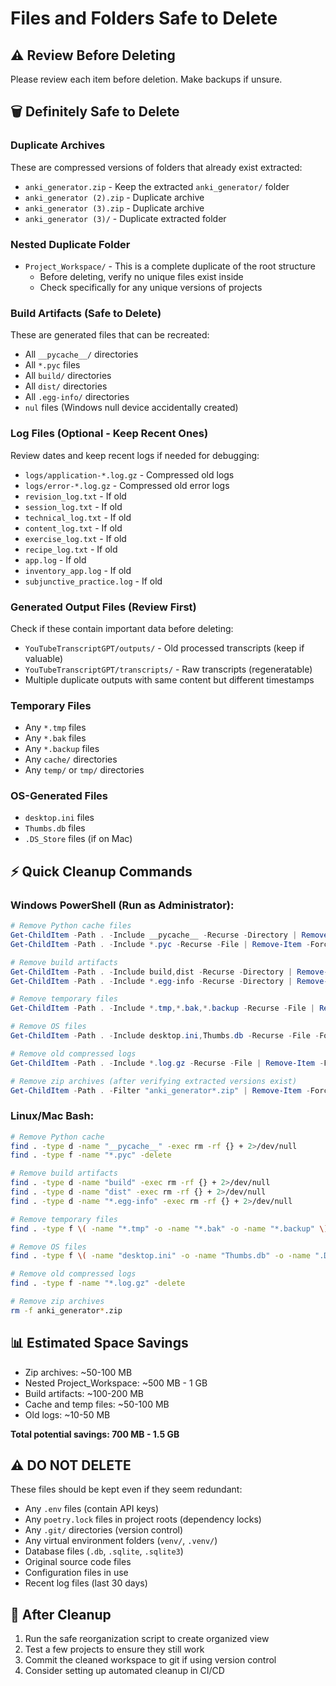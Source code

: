 # Files and Folders Safe to Delete

## ⚠️ Review Before Deleting
Please review each item before deletion. Make backups if unsure.

## 🗑️ Definitely Safe to Delete

### Duplicate Archives
These are compressed versions of folders that already exist extracted:
- `anki_generator.zip` - Keep the extracted `anki_generator/` folder
- `anki_generator (2).zip` - Duplicate archive
- `anki_generator (3).zip` - Duplicate archive  
- `anki_generator (3)/` - Duplicate extracted folder

### Nested Duplicate Folder
- `Project_Workspace/` - This is a complete duplicate of the root structure
  - Before deleting, verify no unique files exist inside
  - Check specifically for any unique versions of projects

### Build Artifacts (Safe to Delete)
These are generated files that can be recreated:
- All `__pycache__/` directories
- All `*.pyc` files
- All `build/` directories
- All `dist/` directories
- All `.egg-info/` directories
- `nul` files (Windows null device accidentally created)

### Log Files (Optional - Keep Recent Ones)
Review dates and keep recent logs if needed for debugging:
- `logs/application-*.log.gz` - Compressed old logs
- `logs/error-*.log.gz` - Compressed old error logs
- `revision_log.txt` - If old
- `session_log.txt` - If old
- `technical_log.txt` - If old
- `content_log.txt` - If old
- `exercise_log.txt` - If old
- `recipe_log.txt` - If old
- `app.log` - If old
- `inventory_app.log` - If old
- `subjunctive_practice.log` - If old

### Generated Output Files (Review First)
Check if these contain important data before deleting:
- `YouTubeTranscriptGPT/outputs/` - Old processed transcripts (keep if valuable)
- `YouTubeTranscriptGPT/transcripts/` - Raw transcripts (regeneratable)
- Multiple duplicate outputs with same content but different timestamps

### Temporary Files
- Any `*.tmp` files
- Any `*.bak` files
- Any `*.backup` files
- Any `cache/` directories
- Any `temp/` or `tmp/` directories

### OS-Generated Files
- `desktop.ini` files
- `Thumbs.db` files
- `.DS_Store` files (if on Mac)

## ⚡ Quick Cleanup Commands

### Windows PowerShell (Run as Administrator):
```powershell
# Remove Python cache files
Get-ChildItem -Path . -Include __pycache__ -Recurse -Directory | Remove-Item -Recurse -Force
Get-ChildItem -Path . -Include *.pyc -Recurse -File | Remove-Item -Force

# Remove build artifacts
Get-ChildItem -Path . -Include build,dist -Recurse -Directory | Remove-Item -Recurse -Force
Get-ChildItem -Path . -Include *.egg-info -Recurse -Directory | Remove-Item -Recurse -Force

# Remove temporary files
Get-ChildItem -Path . -Include *.tmp,*.bak,*.backup -Recurse -File | Remove-Item -Force

# Remove OS files
Get-ChildItem -Path . -Include desktop.ini,Thumbs.db -Recurse -File -Force | Remove-Item -Force

# Remove old compressed logs
Get-ChildItem -Path . -Include *.log.gz -Recurse -File | Remove-Item -Force

# Remove zip archives (after verifying extracted versions exist)
Get-ChildItem -Path . -Filter "anki_generator*.zip" | Remove-Item -Force
```

### Linux/Mac Bash:
```bash
# Remove Python cache
find . -type d -name "__pycache__" -exec rm -rf {} + 2>/dev/null
find . -type f -name "*.pyc" -delete

# Remove build artifacts  
find . -type d -name "build" -exec rm -rf {} + 2>/dev/null
find . -type d -name "dist" -exec rm -rf {} + 2>/dev/null
find . -type d -name "*.egg-info" -exec rm -rf {} + 2>/dev/null

# Remove temporary files
find . -type f \( -name "*.tmp" -o -name "*.bak" -o -name "*.backup" \) -delete

# Remove OS files
find . -type f \( -name "desktop.ini" -o -name "Thumbs.db" -o -name ".DS_Store" \) -delete

# Remove old compressed logs
find . -type f -name "*.log.gz" -delete

# Remove zip archives
rm -f anki_generator*.zip
```

## 📊 Estimated Space Savings

- Zip archives: ~50-100 MB
- Nested Project_Workspace: ~500 MB - 1 GB
- Build artifacts: ~100-200 MB
- Cache and temp files: ~50-100 MB
- Old logs: ~10-50 MB

**Total potential savings: 700 MB - 1.5 GB**

## ⚠️ DO NOT DELETE

These files should be kept even if they seem redundant:
- Any `.env` files (contain API keys)
- Any `poetry.lock` files in project roots (dependency locks)
- Any `.git/` directories (version control)
- Any virtual environment folders (`venv/`, `.venv/`)
- Database files (`.db`, `.sqlite`, `.sqlite3`)
- Original source code files
- Configuration files in use
- Recent log files (last 30 days)

## 🔄 After Cleanup

1. Run the safe reorganization script to create organized view
2. Test a few projects to ensure they still work
3. Commit the cleaned workspace to git if using version control
4. Consider setting up automated cleanup in CI/CD